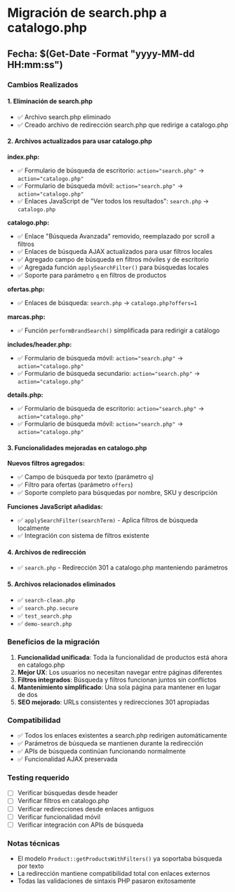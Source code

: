 # Migración de search.php a catalogo.php
## Fecha: $(Get-Date -Format "yyyy-MM-dd HH:mm:ss")

### Cambios Realizados

#### 1. Eliminación de search.php
- ✅ Archivo search.php eliminado
- ✅ Creado archivo de redirección search.php que redirige a catalogo.php

#### 2. Archivos actualizados para usar catalogo.php

**index.php:**
- ✅ Formulario de búsqueda de escritorio: `action="search.php"` → `action="catalogo.php"`
- ✅ Formulario de búsqueda móvil: `action="search.php"` → `action="catalogo.php"`  
- ✅ Enlaces JavaScript de "Ver todos los resultados": `search.php` → `catalogo.php`

**catalogo.php:**
- ✅ Enlace "Búsqueda Avanzada" removido, reemplazado por scroll a filtros
- ✅ Enlaces de búsqueda AJAX actualizados para usar filtros locales
- ✅ Agregado campo de búsqueda en filtros móviles y de escritorio
- ✅ Agregada función `applySearchFilter()` para búsquedas locales
- ✅ Soporte para parámetro `q` en filtros de productos

**ofertas.php:**
- ✅ Enlaces de búsqueda: `search.php` → `catalogo.php?offers=1`

**marcas.php:**
- ✅ Función `performBrandSearch()` simplificada para redirigir a catálogo

**includes/header.php:**
- ✅ Formulario de búsqueda móvil: `action="search.php"` → `action="catalogo.php"`
- ✅ Formulario de búsqueda secundario: `action="search.php"` → `action="catalogo.php"`

**details.php:**
- ✅ Formulario de búsqueda de escritorio: `action="search.php"` → `action="catalogo.php"`
- ✅ Formulario de búsqueda móvil: `action="search.php"` → `action="catalogo.php"`

#### 3. Funcionalidades mejoradas en catalogo.php

**Nuevos filtros agregados:**
- ✅ Campo de búsqueda por texto (parámetro `q`)
- ✅ Filtro para ofertas (parámetro `offers`)
- ✅ Soporte completo para búsquedas por nombre, SKU y descripción

**Funciones JavaScript añadidas:**
- ✅ `applySearchFilter(searchTerm)` - Aplica filtros de búsqueda localmente
- ✅ Integración con sistema de filtros existente

#### 4. Archivos de redirección
- ✅ `search.php` - Redirección 301 a catalogo.php manteniendo parámetros

#### 5. Archivos relacionados eliminados
- ✅ `search-clean.php`
- ✅ `search.php.secure`  
- ✅ `test_search.php`
- ✅ `demo-search.php`

### Beneficios de la migración

1. **Funcionalidad unificada**: Toda la funcionalidad de productos está ahora en catalogo.php
2. **Mejor UX**: Los usuarios no necesitan navegar entre páginas diferentes
3. **Filtros integrados**: Búsqueda y filtros funcionan juntos sin conflictos
4. **Mantenimiento simplificado**: Una sola página para mantener en lugar de dos
5. **SEO mejorado**: URLs consistentes y redirecciones 301 apropiadas

### Compatibilidad
- ✅ Todos los enlaces existentes a search.php redirigen automáticamente
- ✅ Parámetros de búsqueda se mantienen durante la redirección  
- ✅ APIs de búsqueda continúan funcionando normalmente
- ✅ Funcionalidad AJAX preservada

### Testing requerido
- [ ] Verificar búsquedas desde header
- [ ] Verificar filtros en catalogo.php
- [ ] Verificar redirecciones desde enlaces antiguos
- [ ] Verificar funcionalidad móvil
- [ ] Verificar integración con APIs de búsqueda

### Notas técnicas
- El modelo `Product::getProductsWithFilters()` ya soportaba búsqueda por texto
- La redirección mantiene compatibilidad total con enlaces externos
- Todas las validaciones de sintaxis PHP pasaron exitosamente
